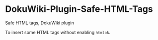 # DokuWiki-Plugin-Safe-HTML-Tags
Safe HTML tags, DokuWiki plugin

To insert some HTML tags without enabling `htmlok`.